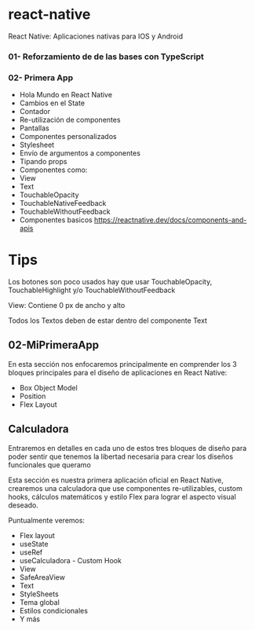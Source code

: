 # react-native
React Native: Aplicaciones nativas para IOS y Android

### 01- Reforzamiento de de las bases con TypeScript
### 02- Primera App
* Hola Mundo en React Native
* Cambios en el State
* Contador
* Re-utilización de componentes
* Pantallas
* Componentes personalizados
* Stylesheet
* Envío de argumentos a componentes
* Tipando props
* Componentes como:
* View
* Text
* TouchableOpacity
* TouchableNativeFeedback
* TouchableWithoutFeedback
* Componentes basicos https://reactnative.dev/docs/components-and-apis
# Tips
Los botones son poco usados hay que usar TouchableOpacity, TouchableHighlight y/o TouchableWithoutFeedback

View: Contiene 0 px de ancho y alto

Todos los Textos deben de estar dentro del componente Text

## 02-MiPrimeraApp
En esta sección nos enfocaremos principalmente en comprender los 3 bloques principales para el diseño de aplicaciones en React Native:

* Box Object Model
* Position
* Flex Layout

## Calculadora
Entraremos en detalles en cada uno de estos tres bloques de diseño para poder sentir que tenemos la libertad necesaria para crear los diseños funcionales que queramo

Esta sección es nuestra primera aplicación oficial en React Native, crearemos una calculadora que use componentes re-utilizables, custom hooks, cálculos matemáticos y estilo Flex para lograr el aspecto visual deseado.

Puntualmente veremos:
* Flex layout
* useState
* useRef
* useCalculadora - Custom Hook
* View
* SafeAreaView
* Text
* StyleSheets
* Tema global
* Estilos condicionales
* Y más